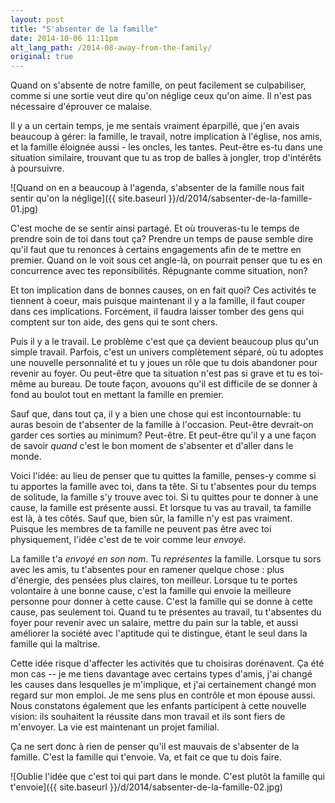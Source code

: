 ```yaml
---
layout: post
title: "S'absenter de la famille"
date: 2014-10-06 11:11pm
alt_lang_path: /2014-08-away-from-the-family/
original: true
---
```


Quand on s'absente de notre famille, on peut facilement se culpabiliser, comme si une sortie veut dire qu'on néglige ceux qu'on aime. Il n'est pas nécessaire d'éprouver ce malaise.

Il y a un certain temps, je me sentais vraiment éparpillé, que j'en avais beaucoup à gérer: la famille, le travail, notre implication à l'église, nos amis, et la famille éloignée aussi - les oncles, les tantes. Peut-être es-tu dans une situation similaire, trouvant que tu as trop de balles à jongler, trop d'intérêts à poursuivre.

![Quand on en a beaucoup à l'agenda, s'absenter de la famille nous fait sentir qu'on la néglige]({{ site.baseurl }}/d/2014/sabsenter-de-la-famille-01.jpg)

C'est moche de se sentir ainsi partagé. Et où trouveras-tu le temps de prendre soin de toi dans tout ça? Prendre un temps de pause semble dire qu'il faut que tu renonces à certains engagements afin de te mettre en premier. Quand on le voit sous cet angle-là, on pourrait penser que tu es en concurrence avec tes reponsibilités. Répugnante comme situation, non?

Et ton implication dans de bonnes causes, on en fait quoi? Ces activités te tiennent à coeur, mais puisque maintenant il y a la famille, il faut couper dans ces implications. Forcément, il faudra laisser tomber des gens qui comptent sur ton aide, des gens qui te sont chers.

Puis il y a le travail. Le problème c'est que ça devient beaucoup plus qu'un simple travail. Parfois, c'est un univers complètement séparé, où tu adoptes une nouvelle personnalité et tu y joues un rôle que tu dois abandoner pour revenir au foyer. Ou peut-être que ta situation n'est pas si grave et tu es toi-même au bureau. De toute façon, avouons qu'il est difficile de se donner à fond au boulot tout en mettant la famille en premier.

Sauf que, dans tout ça, il y a bien une chose qui est incontournable: tu auras besoin de t'absenter de la famille à l'occasion. Peut-être devrait-on garder ces sorties au minimum? Peut-être. Et peut-être qu'il y a une façon de savoir _quand_ c'est le bon moment de s'absenter et d'aller dans le monde.

<!-- MORE -->

Voici l'idée: au lieu de penser que tu quittes la famille, penses-y comme si tu apportes la famille avec toi, dans ta tête. Si tu t'absentes pour du temps de solitude, la famille s'y trouve avec toi. Si tu quittes pour te donner à une cause, la famille est présente aussi. Et lorsque tu vas au travail, ta famille est là, à tes côtés. Sauf que, bien sûr, la famille n'y est pas vraiment. Puisque les membres de ta famille ne peuvent pas être avec toi physiquement, l'idée c'est de te voir comme leur _envoyé_.

La famille t'a _envoyé en son nom_. Tu _représentes_ la famille. Lorsque tu sors avec les amis, tu t'absentes pour en ramener quelque chose : plus d'énergie, des pensées plus claires, ton meilleur. Lorsque tu te portes volontaire à une bonne cause, c'est la famille qui envoie la meilleure personne pour donner à cette cause. C'est la famille qui se donne à cette cause, pas seulement toi. Quand tu te présentes au travail, tu t'absentes du foyer pour revenir avec un salaire, mettre du pain sur la table, et aussi améliorer la société avec l'aptitude qui te distingue, étant le seul dans la famille qui la maîtrise.

Cette idée risque d'affecter les activités que tu choisiras dorénavent. Ça été mon cas -- je me tiens davantage avec certains types d'amis, j'ai changé les causes dans lesquelles je m'implique, et j'ai certainement changé mon regard sur mon emploi. Je me sens plus en contrôle et mon épouse aussi. Nous constatons également que les enfants participent à cette nouvelle vision: ils souhaitent la réussite dans mon travail et ils sont fiers de m'envoyer. La vie est maintenant un projet familial.

Ça ne sert donc à rien de penser qu'il est mauvais de s'absenter de la famille. C'est la famille qui t'envoie. Va, et fait ce que tu dois faire.

![Oublie l'idée que c'est toi qui part dans le monde. C'est plutôt la famille qui t'envoie]({{ site.baseurl }}/d/2014/sabsenter-de-la-famille-02.jpg)
